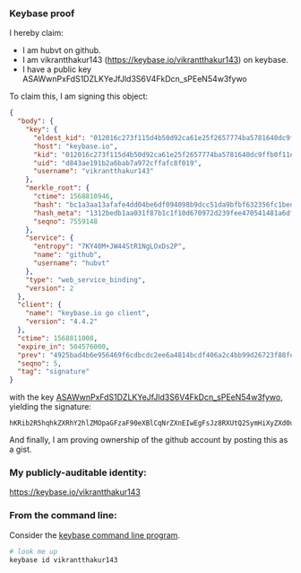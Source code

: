 
### Keybase proof

I hereby claim:

  * I am hubvt on github.
  * I am vikrantthakur143 (https://keybase.io/vikrantthakur143) on keybase.
  * I have a public key ASAWwnPxFdS1DZLKYeJfJld3S6V4FkDcn_sPEeN54w3fywo

To claim this, I am signing this object:

```json
{
  "body": {
    "key": {
      "eldest_kid": "012016c273f115d4b50d92ca61e25f2657774ba5781640dc9ffb0f11e379e30ddfcb0a",
      "host": "keybase.io",
      "kid": "012016c273f115d4b50d92ca61e25f2657774ba5781640dc9ffb0f11e379e30ddfcb0a",
      "uid": "d843ae191b2a6bab7a972cffafc8f019",
      "username": "vikrantthakur143"
    },
    "merkle_root": {
      "ctime": 1568810946,
      "hash": "bc1a3aa13afafe4dd04be6df094098b9dcc51da9bfbf632356fc1bedc74a57ba2c145cd23bf30093db2ebfe6187f6f2492ea8ca502e3a63b6aaa5da26985b30d",
      "hash_meta": "1312bedb1aa031f87b1c1f10d670972d239fee470541481a6dfa48e7316f3ae5",
      "seqno": 7559148
    },
    "service": {
      "entropy": "7KY40M+JW44StR1NgLOxDs2P",
      "name": "github",
      "username": "hubvt"
    },
    "type": "web_service_binding",
    "version": 2
  },
  "client": {
    "name": "keybase.io go client",
    "version": "4.4.2"
  },
  "ctime": 1568811008,
  "expire_in": 504576000,
  "prev": "4925bad4b6e956469f6cdbcdc2ee6a4814bcdf406a2c4bb99d26723f88fe08ce",
  "seqno": 5,
  "tag": "signature"
}
```

with the key [ASAWwnPxFdS1DZLKYeJfJld3S6V4FkDcn_sPEeN54w3fywo](https://keybase.io/vikrantthakur143), yielding the signature:

```
hKRib2R5hqhkZXRhY2hlZMOpaGFzaF90eXBlCqNrZXnEIwEgFsJz8RXUtQ2SymHiXyZXd0uleBZA3J/7DxHjeeMN38sKp3BheWxvYWTESpcCBcQgSSW61LbpVkafbNvNwu5qSBS830BqLEu5nSZyP4j+CM7EIAmyJQYuvJFHaZV7cyIiUo3WS/pyEfJUKOCsmjkT+7ycAgHCo3NpZ8RAQSXFke2LZH6yD5RiWRaQNdjEWDQdKwYXX1AV0701XHVJioFQaz0Y63ThDAEtGvlRGwdI1Yg9PQ3EPIgg8vJhBahzaWdfdHlwZSCkaGFzaIKkdHlwZQildmFsdWXEIKB/L2xWj2tpS+qCqIgfAOYYbtSj8P92X+BhElMpSKmpo3RhZ80CAqd2ZXJzaW9uAQ==

```

And finally, I am proving ownership of the github account by posting this as a gist.

### My publicly-auditable identity:

https://keybase.io/vikrantthakur143

### From the command line:

Consider the [keybase command line program](https://keybase.io/download).

```bash
# look me up
keybase id vikrantthakur143
```
